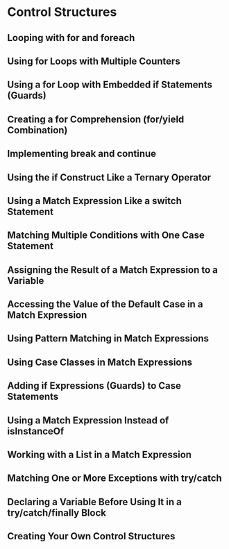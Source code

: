 # Control Structures

## Looping with for and foreach

## Using for Loops with Multiple Counters

## Using a for Loop with Embedded if Statements (Guards)

## Creating a for Comprehension (for/yield Combination)

## Implementing break and continue

## Using the if Construct Like a Ternary Operator

## Using a Match Expression Like a switch Statement

## Matching Multiple Conditions with One Case Statement

## Assigning the Result of a Match Expression to a Variable

## Accessing the Value of the Default Case in a Match Expression

## Using Pattern Matching in Match Expressions

## Using Case Classes in Match Expressions

## Adding if Expressions (Guards) to Case Statements

## Using a Match Expression Instead of isInstanceOf

## Working with a List in a Match Expression

## Matching One or More Exceptions with try/catch

## Declaring a Variable Before Using It in a try/catch/finally Block

## Creating Your Own Control Structures

